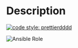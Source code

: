 # Description

[![code style: prettierdddd](https://img.shields.io/badge/code_style2-prettier2-ff69b4.svg?style=flat-square)](https://github.com/prettier/prettier)

![Ansible Role](https://img.shields.io/ansible/role/d/:namespace/:name)

